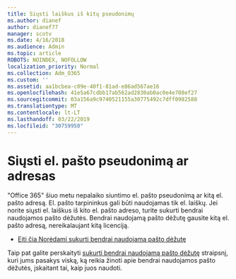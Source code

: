 ```yaml
---
title: Siųsti laiškus iš kitų pseudonimų
ms.author: dianef
author: dianef77
manager: scotv
ms.date: 4/16/2018
ms.audience: Admin
ms.topic: article
ROBOTS: NOINDEX, NOFOLLOW
localization_priority: Normal
ms.collection: Adm_O365
ms.custom: ''
ms.assetid: aa1bcbea-c09e-40f1-81ad-e86ad567ae16
ms.openlocfilehash: 41e5a67cdbb17ab562ad2830ab0ac0e4e708ef27
ms.sourcegitcommit: 03a156a9c9740521155a30775492c7dff0982588
ms.translationtype: MT
ms.contentlocale: lt-LT
ms.lasthandoff: 03/22/2019
ms.locfileid: "30759950"
---
```

# <a name="send-email-from-an-alias-or-secondary-address"></a>Siųsti el. pašto pseudonimą ar adresas

"Office 365" šiuo metu nepalaiko siuntimo el. pašto pseudonimą ar kitą el. pašto adresą. El. pašto tarpininkus gali būti naudojamas tik el. laiškų. Jei norite siųsti el. laiškus iš kito el. pašto adreso, turite sukurti bendrai naudojamos pašto dėžutės. Bendrai naudojamą pašto dėžutę gausite kitą el. pašto adresą, nereikalaujant kitą licenciją. 
  
- [Eiti čia Norėdami sukurti bendrai naudojamą pašto dėžutę](https://portal.office.com/AdminPortal/Home#/AssistedGuide/addemailoptions)
    
Taip pat galite perskaityti [sukurti bendrai naudojamą pašto dėžutę](https://support.office.com/article/871a246d-3acd-4bba-948e-5de8be0544c9) straipsnį, kuri jums pasakys viską, ką reikia žinoti apie bendrai naudojamos pašto dėžutės, įskaitant tai, kaip juos naudoti. 
  

